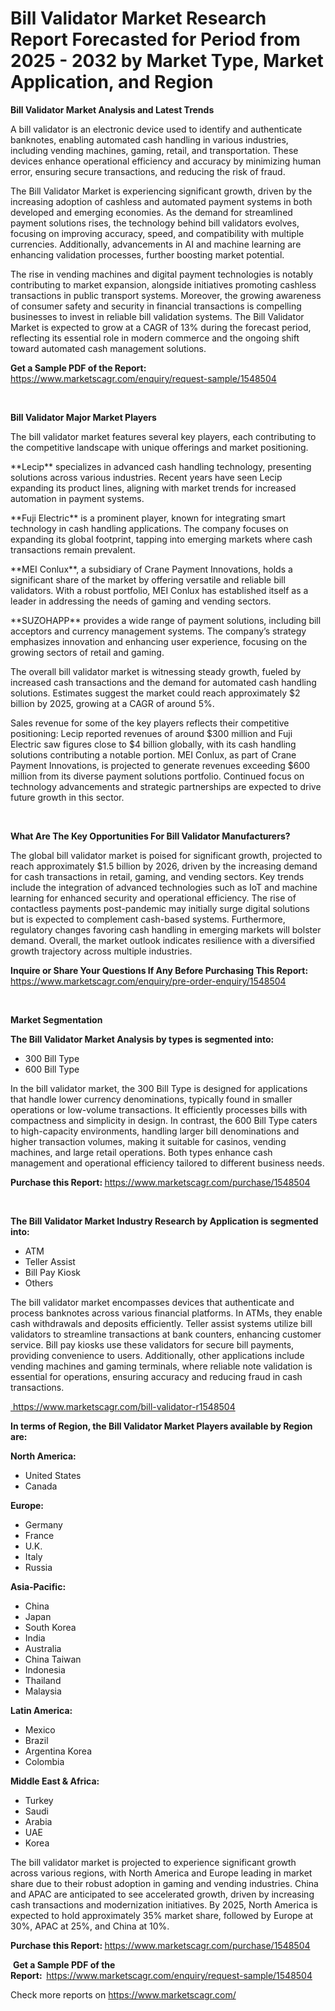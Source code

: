 <p><h1>Bill Validator Market Research Report Forecasted for Period from 2025 -  2032 by Market Type, Market Application, and Region</h1></p><p><strong>Bill Validator Market Analysis and Latest Trends</strong></p>
<p><p>A bill validator is an electronic device used to identify and authenticate banknotes, enabling automated cash handling in various industries, including vending machines, gaming, retail, and transportation. These devices enhance operational efficiency and accuracy by minimizing human error, ensuring secure transactions, and reducing the risk of fraud.</p><p>The Bill Validator Market is experiencing significant growth, driven by the increasing adoption of cashless and automated payment systems in both developed and emerging economies. As the demand for streamlined payment solutions rises, the technology behind bill validators evolves, focusing on improving accuracy, speed, and compatibility with multiple currencies. Additionally, advancements in AI and machine learning are enhancing validation processes, further boosting market potential.</p><p>The rise in vending machines and digital payment technologies is notably contributing to market expansion, alongside initiatives promoting cashless transactions in public transport systems. Moreover, the growing awareness of consumer safety and security in financial transactions is compelling businesses to invest in reliable bill validation systems. The Bill Validator Market is expected to grow at a CAGR of 13% during the forecast period, reflecting its essential role in modern commerce and the ongoing shift toward automated cash management solutions.</p></p>
<p><strong>Get a Sample PDF of the Report:&nbsp;</strong> <a href="https://www.marketscagr.com/enquiry/request-sample/1548504?utm_campaign=1848&utm_medium=2&utm_source=Github&utm_content=ia&utm_term=20022025&utm_id=bill-validator">https://www.marketscagr.com/enquiry/request-sample/1548504</a></p>
<p>&nbsp;</p>
<p><strong>Bill Validator Major Market Players</strong></p>
<p><p>The bill validator market features several key players, each contributing to the competitive landscape with unique offerings and market positioning. </p><p>**Lecip** specializes in advanced cash handling technology, presenting solutions across various industries. Recent years have seen Lecip expanding its product lines, aligning with market trends for increased automation in payment systems.</p><p>**Fuji Electric** is a prominent player, known for integrating smart technology in cash handling applications. The company focuses on expanding its global footprint, tapping into emerging markets where cash transactions remain prevalent. </p><p>**MEI Conlux**, a subsidiary of Crane Payment Innovations, holds a significant share of the market by offering versatile and reliable bill validators. With a robust portfolio, MEI Conlux has established itself as a leader in addressing the needs of gaming and vending sectors.</p><p>**SUZOHAPP** provides a wide range of payment solutions, including bill acceptors and currency management systems. The company’s strategy emphasizes innovation and enhancing user experience, focusing on the growing sectors of retail and gaming.</p><p>The overall bill validator market is witnessing steady growth, fueled by increased cash transactions and the demand for automated cash handling solutions. Estimates suggest the market could reach approximately $2 billion by 2025, growing at a CAGR of around 5%. </p><p>Sales revenue for some of the key players reflects their competitive positioning: Lecip reported revenues of around $300 million and Fuji Electric saw figures close to $4 billion globally, with its cash handling solutions contributing a notable portion. MEI Conlux, as part of Crane Payment Innovations, is projected to generate revenues exceeding $600 million from its diverse payment solutions portfolio. Continued focus on technology advancements and strategic partnerships are expected to drive future growth in this sector.</p></p>
<p>&nbsp;</p>
<p><strong>What Are The Key Opportunities For Bill Validator Manufacturers?</strong></p>
<p><p>The global bill validator market is poised for significant growth, projected to reach approximately $1.5 billion by 2026, driven by the increasing demand for cash transactions in retail, gaming, and vending sectors. Key trends include the integration of advanced technologies such as IoT and machine learning for enhanced security and operational efficiency. The rise of contactless payments post-pandemic may initially surge digital solutions but is expected to complement cash-based systems. Furthermore, regulatory changes favoring cash handling in emerging markets will bolster demand. Overall, the market outlook indicates resilience with a diversified growth trajectory across multiple industries.</p></p>
<p><strong>Inquire or Share Your Questions If Any Before Purchasing This Report:</strong> <a href="https://www.marketscagr.com/enquiry/pre-order-enquiry/1548504?utm_campaign=1848&utm_medium=2&utm_source=Github&utm_content=ia&utm_term=20022025&utm_id=bill-validator">https://www.marketscagr.com/enquiry/pre-order-enquiry/1548504</a></p>
<p>&nbsp;</p>
<p><strong>Market Segmentation</strong></p>
<p><strong>The Bill Validator Market Analysis by types is segmented into:</strong></p>
<p><ul><li>300 Bill Type</li><li>600 Bill Type</li></ul></p>
<p><p>In the bill validator market, the 300 Bill Type is designed for applications that handle lower currency denominations, typically found in smaller operations or low-volume transactions. It efficiently processes bills with compactness and simplicity in design. In contrast, the 600 Bill Type caters to high-capacity environments, handling larger bill denominations and higher transaction volumes, making it suitable for casinos, vending machines, and large retail operations. Both types enhance cash management and operational efficiency tailored to different business needs.</p></p>
<p><strong>Purchase this Report:&nbsp;</strong><a href="https://www.marketscagr.com/purchase/1548504?utm_campaign=1848&utm_medium=2&utm_source=Github&utm_content=ia&utm_term=20022025&utm_id=bill-validator">https://www.marketscagr.com/purchase/1548504</a></p>
<p>&nbsp;</p>
<p><strong>The Bill Validator Market Industry Research by Application is segmented into:</strong></p>
<p><ul><li>ATM</li><li>Teller Assist</li><li>Bill Pay Kiosk</li><li>Others</li></ul></p>
<p><p>The bill validator market encompasses devices that authenticate and process banknotes across various financial platforms. In ATMs, they enable cash withdrawals and deposits efficiently. Teller assist systems utilize bill validators to streamline transactions at bank counters, enhancing customer service. Bill pay kiosks use these validators for secure bill payments, providing convenience to users. Additionally, other applications include vending machines and gaming terminals, where reliable note validation is essential for operations, ensuring accuracy and reducing fraud in cash transactions.</p></p>
<p><a href="https://www.marketscagr.com/bill-validator-r1548504?utm_campaign=1848&utm_medium=2&utm_source=Github&utm_content=ia&utm_term=20022025&utm_id=bill-validator">&nbsp;https://www.marketscagr.com/bill-validator-r1548504</a></p>
<p><strong>In terms of Region, the Bill Validator Market Players available by Region are:</strong></p>
<p>
    <p> <strong> North America: </strong>
        <ul>
            <li>United States</li>
            <li>Canada</li>
        </ul>
        </p> 
    <p> <strong> Europe: </strong>
        <ul>
            <li>Germany</li>
            <li>France</li>
            <li>U.K.</li>
            <li>Italy</li>
            <li>Russia</li>
        </ul>
        </p> 
    <p> <strong> Asia-Pacific: </strong>
        <ul>
            <li>China</li>
            <li>Japan</li>
            <li>South Korea</li>
            <li>India</li>
            <li>Australia</li>
            <li>China Taiwan</li>
            <li>Indonesia</li>
            <li>Thailand</li>
            <li>Malaysia</li>
        </ul>
        </p> 
    <p> <strong> Latin America: </strong>
        <ul>
            <li>Mexico</li>
            <li>Brazil</li>
            <li>Argentina Korea</li>
            <li>Colombia</li>
        </ul>
        </p> 
    <p> <strong> Middle East & Africa: </strong>
        <ul>
            <li>Turkey</li>
            <li>Saudi</li>
            <li>Arabia</li>
            <li>UAE</li>
            <li>Korea</li>
        </ul>
    </p>
    </p>
<p><p>The bill validator market is projected to experience significant growth across various regions, with North America and Europe leading in market share due to their robust adoption in gaming and vending industries. China and APAC are anticipated to see accelerated growth, driven by increasing cash transactions and modernization initiatives. By 2025, North America is expected to hold approximately 35% market share, followed by Europe at 30%, APAC at 25%, and China at 10%.</p></p>
<p><strong>Purchase this Report: </strong><a href="https://www.marketscagr.com/purchase/1548504?utm_campaign=1848&utm_medium=2&utm_source=Github&utm_content=ia&utm_term=20022025&utm_id=bill-validator">https://www.marketscagr.com/purchase/1548504</a></p>
<p>&nbsp;<strong>Get a Sample PDF of the Report:&nbsp;&nbsp;</strong><a href="https://www.marketscagr.com/enquiry/request-sample/1548504?utm_campaign=1848&utm_medium=2&utm_source=Github&utm_content=ia&utm_term=20022025&utm_id=bill-validator">https://www.marketscagr.com/enquiry/request-sample/1548504</a></p>
<p><strong></strong></p>
<p>Check more reports on <a href="https://www.marketscagr.com/?utm_campaign=1848&utm_medium=2&utm_source=Github&utm_content=ia&utm_term=20022025&utm_id=bill-validator">https://www.marketscagr.com/</a></p>